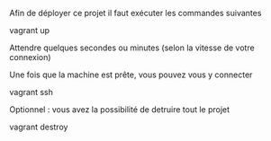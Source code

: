 Afin de déployer ce projet il faut exécuter les commandes suivantes 


vagrant up

Attendre quelques secondes ou minutes (selon  la vitesse de votre connexion)

Une fois que la machine est prête, vous pouvez vous y connecter

vagrant ssh 

Optionnel : vous avez la possibilité de detruire tout le projet 

vagrant destroy

